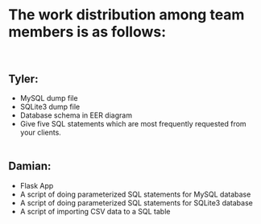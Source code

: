 # The work distribution among team members is as follows: <br> <br>
## Tyler: <br>
- MySQL dump file<br>
- SQLite3 dump file<br>
- Database schema in EER diagram<br>
- Give five SQL statements which are most frequently requested from your clients.<br> <br>
## Damian: <br>
- Flask App<br>
- A script of doing parameterized SQL statements for MySQL database<br>
- A script of doing parameterized SQL statements for SQLite3 database<br>
- A script of importing CSV data to a SQL table<br>
